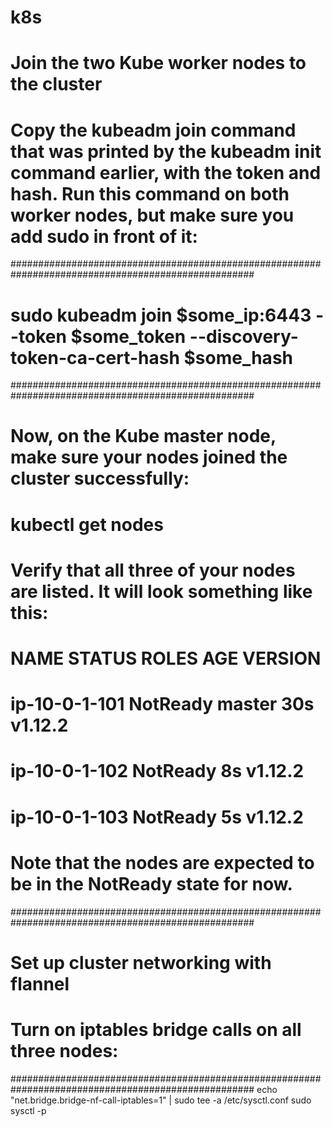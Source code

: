 # k8s

# Join the two Kube worker nodes to the cluster

#    Copy the kubeadm join command that was printed by the kubeadm init command earlier, with the token and hash. Run this command on both worker nodes, but make sure you add sudo in front of it:
####################################################################################################
#    sudo kubeadm join $some_ip:6443 --token $some_token --discovery-token-ca-cert-hash $some_hash
####################################################################################################
#    Now, on the Kube master node, make sure your nodes joined the cluster successfully:
#    kubectl get nodes
#     Verify that all three of your nodes are listed. It will look something like this:
#      NAME            STATUS     ROLES    AGE   VERSION
#      ip-10-0-1-101   NotReady   master   30s   v1.12.2
#      ip-10-0-1-102   NotReady   <none>   8s    v1.12.2
#      ip-10-0-1-103   NotReady   <none>   5s    v1.12.2
#     Note that the nodes are expected to be in the NotReady state for now.

####################################################################################################
# Set up cluster networking with flannel
#    Turn on iptables bridge calls on all three nodes:
####################################################################################################
echo "net.bridge.bridge-nf-call-iptables=1" | sudo tee -a /etc/sysctl.conf
sudo sysctl -p
